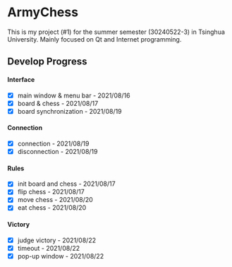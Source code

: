# ArmyChess

This is my project (#1) for the summer semester (30240522-3) in Tsinghua University. Mainly focused on Qt and Internet programming.

## Develop Progress

#### Interface

- [x] main window & menu bar - 2021/08/16
- [x] board & chess - 2021/08/17
- [x] board synchronization - 2021/08/19

#### Connection

- [x] connection - 2021/08/19
- [x] disconnection - 2021/08/19

#### Rules

- [x] init board and chess - 2021/08/17
- [x] flip chess - 2021/08/17
- [x] move chess - 2021/08/20
- [x] eat chess - 2021/08/20

#### Victory

- [x] judge victory - 2021/08/22
- [x] timeout - 2021/08/22
- [x] pop-up window - 2021/08/22
